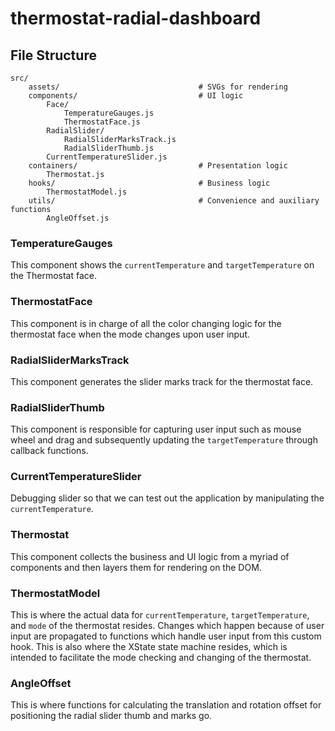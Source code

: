 # thermostat-radial-dashboard

## File Structure
```
src/
    assets/                               # SVGs for rendering
    components/                           # UI logic
        Face/
            TemperatureGauges.js
            ThermostatFace.js
        RadialSlider/
            RadialSliderMarksTrack.js
            RadialSliderThumb.js
        CurrentTemperatureSlider.js
    containers/                           # Presentation logic
        Thermostat.js
    hooks/                                # Business logic
        ThermostatModel.js
    utils/                                # Convenience and auxiliary functions
        AngleOffset.js
```

### TemperatureGauges
This component shows the `currentTemperature` and `targetTemperature` on the Thermostat face.

### ThermostatFace
This component is in charge of all the color changing logic for the thermostat face when the mode changes upon user input.

### RadialSliderMarksTrack
This component generates the slider marks track for the thermostat face.

### RadialSliderThumb
This component is responsible for capturing user input such as mouse wheel and drag and subsequently updating the `targetTemperature` through callback functions.

### CurrentTemperatureSlider
Debugging slider so that we can test out the application by manipulating the `currentTemperature`.

### Thermostat
This component collects the business and UI logic from a myriad of components and then layers them for rendering on the DOM.

### ThermostatModel
This is where the actual data for `currentTemperature`, `targetTemperature`, and `mode` of the thermostat resides. Changes which happen because of user input are propagated to functions which handle user input from this custom hook. This is also where the XState state machine resides, which is intended to facilitate the mode checking and changing of the thermostat.

### AngleOffset
This is where functions for calculating the translation and rotation offset for positioning the radial slider thumb and marks go.
